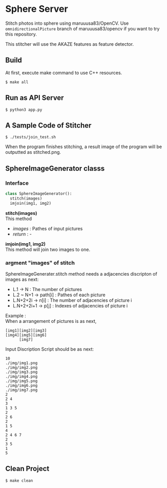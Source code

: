 Sphere Server
=============

Stitch photos into sphere using maruuusa83/OpenCV.
Use `omnidirectionalPicture` branch of maruuusa83/opencv if you want to try this repository.

This stitcher will use the AKAZE features as feature detector.

## Build
At first, execute make command to use C++ resources.
```
$ make all
```

## Run as API Server
```
$ python3 app.py
```

## A Sample Code of Stitcher
```
$ ./tests/join_test.sh
```
When the program finishes stitching, a result image of the program will be outputted as stitched.png.  

## SphereImageGenerator classs
### Interface
``` python
class SphereImageGenerator():
  stitch(images)
  imjoin(img1, img2)
```

**stitch(images)**  
This method

 * *images* : Pathes of input pictures
 * *return* : -

**imjoin(img1, img2)**  
This method will join two images to one.  

### argment "images" of stitch
SphereImageGenerater.stitch method needs a adjacencies discripton of images as next:

 * L.1 -> N : The number of pictures  
 * L.2 ~ N+1 -> path\[i\] : Pathes of each picture  
 * L.N+2+2i -> n\[i\] : The number of adjacencies of picture i  
 * L.N+2+2i+1 -> p\[j\] : Indexes of adjacencies of picture i  

Example :  
When a arrangement of pictures is as next,
```
[img1][img2][img3]
[img4][img5][img6]
      [img7]
```
Input Discription Script should be as next:
```
10
./img/img1.png
./img/img2.png
./img/img3.png
./img/img4.png
./img/img5.png
./img/img6.png
./img/img7.png
2
2 4
3
1 3 5
2
2 6
2
1 5
4
2 4 6 7
2
3 5
1
5
```

## Clean Project
```
$ make clean
```


